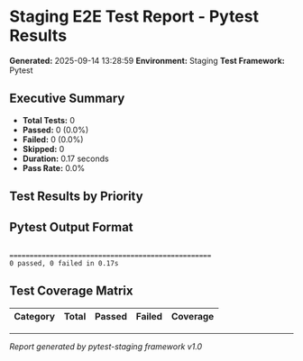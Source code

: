 # Staging E2E Test Report - Pytest Results

**Generated:** 2025-09-14 13:28:59
**Environment:** Staging
**Test Framework:** Pytest

## Executive Summary

- **Total Tests:** 0
- **Passed:** 0 (0.0%)
- **Failed:** 0 (0.0%)
- **Skipped:** 0
- **Duration:** 0.17 seconds
- **Pass Rate:** 0.0%

## Test Results by Priority

## Pytest Output Format

```

==================================================
0 passed, 0 failed in 0.17s
```

## Test Coverage Matrix

| Category | Total | Passed | Failed | Coverage |
|----------|-------|--------|--------|----------|

---
*Report generated by pytest-staging framework v1.0*
